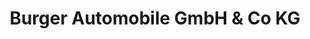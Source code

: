---
title: "Burger Automobile GmbH & Co KG"
url: /kuppenheim/burger-automobile-gmbh-und-co-kg/
shop: Autohaus
---